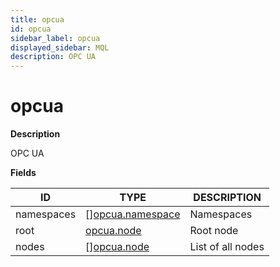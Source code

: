 ```yaml
---
title: opcua
id: opcua
sidebar_label: opcua
displayed_sidebar: MQL
description: OPC UA
---
```


# opcua

**Description**

OPC UA

**Fields**

| ID         | TYPE                                            | DESCRIPTION       |
| ---------- | ----------------------------------------------- | ----------------- |
| namespaces | &#91;&#93;[opcua.namespace](opcua.namespace.md) | Namespaces        |
| root       | [opcua.node](opcua.node.md)                     | Root node         |
| nodes      | &#91;&#93;[opcua.node](opcua.node.md)           | List of all nodes |

